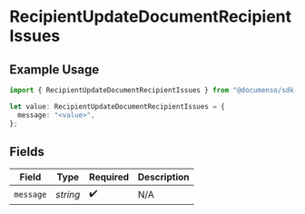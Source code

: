# RecipientUpdateDocumentRecipientIssues

## Example Usage

```typescript
import { RecipientUpdateDocumentRecipientIssues } from "@documenso/sdk-typescript/models/errors";

let value: RecipientUpdateDocumentRecipientIssues = {
  message: "<value>",
};
```

## Fields

| Field              | Type               | Required           | Description        |
| ------------------ | ------------------ | ------------------ | ------------------ |
| `message`          | *string*           | :heavy_check_mark: | N/A                |